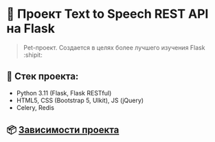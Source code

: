 # :poop: Проект Text to Speech REST API на Flask
> Pet-проект. Создается в целях более лучшего изучения Flask :shipit:

## :triangular_ruler: Стек проекта: 
- Python 3.11 (Flask, Flask RESTful)
- HTML5, CSS (Bootstrap 5, UIkit), JS (jQuery)
- Celery, Redis

## :package: [Зависимости проекта](https://github.com/Re-Gelu/Text-to-Speech-API/blob/master/requirements.txt)
